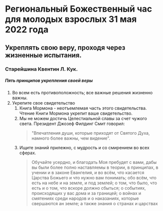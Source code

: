 # Региональный Божественный час для молодых взрослых 31 мая 2022 года
## Укреплять свою веру, проходя через жизненные испытания.
### Старейшина Квентин Л. Кук.
##### Пять принципов укрепления своей веры

1. Во всем есть противоположность; все важные решения жизненно важны.
2. Укрепите свое свидетельство
   1. Книга Мормона - неотъемлемая часть этого свидетельства. Чтение Книги Мормона укрепит ваше свидетельство.
   2. Мы не можем достичь Целестиальной славы за счет чужого света. Президент Джозеф Филдинг Смит говорил: 
        > "Впечатления души, которые приходят от Святого Духа, намного более важны, чем видение".
    3. Ищите знаний прилежно, с мудрость и со смирением во всех сферах.
        > Обучайте усердно, и благодать Моя пребудет с вами, дабы вы были более полно наставляемы в теории, в принципах, в учении и в законе Евангелия, и во всём, что касается Царства Божьего и что нужно вам понимать; обо всём, что есть на небе и на земле, и под землей; о том, что было, что есть и о том, что вскоре должно сбыться; о событиях, происходящих у вас дома и за границей; о войнах и смятениях среди народов и о наказаниях, которые свершаются ан земле; а также знания о странах и царствах